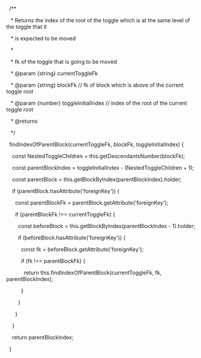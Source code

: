   /**

   * Returns the index of the root of the toggle which is at the same level of the toggle that it

   * is expected to be moved

   *

   * fk of the toggle that is going to be moved

   * @param {string} currentToggleFk

   * @param {string} blockFk // fk of block which is above of the current toggle root

   * @param {number} toggleInitialIndex // index of the root of the current toggle root

   * @returns

   */

  findIndexOfParentBlock(currentToggleFk, blockFk, toggleInitialIndex) {

    const NestedToggleChildren = this.getDescendantsNumber(blockFk);

    const parentBlockIndex = toggleInitialIndex - (NestedToggleChildren + 1);

    const parentBlock = this.getBlockByIndex(parentBlockIndex).holder;

    if (parentBlock.hasAttribute('foreignKey')) {

      const parentBlockFk = parentBlock.getAttribute('foreignKey');

      if (parentBlockFk !== currentToggleFk) {

        const beforeBlock = this.getBlockByIndex(parentBlockIndex - 1).holder;

        if (beforeBlock.hasAttribute('foreignKey')) {

          const fk = beforeBlock.getAttribute('foreignKey');

          if (fk !== parentBlockFk) {

            return this.findIndexOfParentBlock(currentToggleFk, fk, parentBlockIndex);

          }

        }

      }

    }

    return parentBlockIndex;

  }
